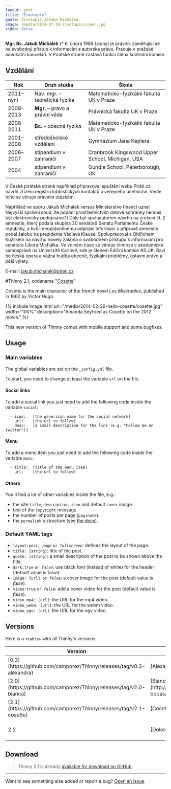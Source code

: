```yaml
---
layout: post
title: "Životopis"
quote: Životopis Jakuba Michálka
image: /media/2014-07-18-zivotopis/cover.jpg
video: false
---
```



**Mgr. Bc. Jakub Michálek** (* 6. února 1989 Louny) je právník zaměřující se na svobodný přístup k informacím a autorské právo. Pracuje v pražské advokátní kanceláři. V Pirátské straně zastává funkci člena kontrolní komise.

Vzdělání
--------

| Rok  | Druh studia | Škola |
| ----- | ------------ | --------------- |
| 2011–nyní | Nav. mgr. – teoretická fyzika | Matematicko-fyzikální fakulta UK v Praze |
| 2008–2013 | **Mgr.** – právo a právní věda    | Právnická fakulta UK v Praze |
| 2008–2011 | **Bc.** – obecná fyzika           | Matematicko-fyzikální fakulta UK v Praze |
| 2001–2008 | středoškolské vzdělání         | Gymnázium Jana Keplera |
| 2006–2007 | stipendium v zahraničí  | Cranbrook Kingswood Upper School, Michigan, USA |
| 2004 | stipendium v zahraničí | Oundle School, Peterborough, UK |



V České pirátské straně například připravoval spuštění webu Piráti.cz, navrhl zřízení registru lobbistických kontaktů a veřejného účetnictví. Vedle toho se věnuje právním otázkám.

Například ve sporu Jakub Michálek versus Ministerstvo financí uznal Nejvyšší správní soud, že podání prostřednictvím datové schránky nemusí být elektronicky podepsáno.1)
Dále byl spoluautorem návrhu na zrušení čl. 2 amnestie, který podala skupina 30 senátorů Senátu Parlamentu České republiky, a kvůli neoprávněnému odpírání informací o přípravě amnestie podal žalobu na prezidenta Václava Klause.
Spolupracoval s Oldřichem Kužílkem na návrhu novely zákona o svobodném přístupu k informacím pro senátora Libora Michálka.
Ve volném čase se věnuje činnosti v akademické samosprávě na Univerzitě Karlově, kde je členem Ediční komise AS UK. Baví ho česká opera a vážná hudba obecně, fyzikální problémy, ústavní právo a pěší výlety.

E-mail: jakub.michalek@pirati.cz


#Thinny 2.1, codename "[Cosette](http://lesmiserables.wikia.com/wiki/Cosette)"

Cosette is the main character of the french novel _Les Misérables_, published in 1862 by _Victor Hugo_.

{% include image.html url="/media/2014-02-26-hello-cosette/cosette.jpg" width="100%" description="Amanda Seyfried as Cosette on the 2012 movie." %}

This new version of Thinny comes with mobile support and some bugfixes.

## Usage

### Main variables

The global variables are set on the `_config.yml` file.

To start, you need to change at least the variable `url` on the file.

#### Social links

To add a social link you just need to add the following code inside the variable `social`:

```
  - icon:	[the genericon name for the social network]
    url:	[the url to follow]
    desc:	[a small description for the link (e.g. "Follow me on twitter")]
```

#### Menu

To add a menu item you just need to add the following code inside the variable `menu`:

```
  - title:	[title of the menu item]
    url:	[the url to follow]
```

#### Others

You'll find a lot of other variables inside the file, e.g.:

- the site `title`, `description`, `icon` and default `cover` image.
- text of the `copyright` message.
- the number of posts per page (`paginate`).
- the `permalink`'s structure (see [the docs](http://jekyllrb.com/docs/pagination/)).


### Default YAML tags

- `layout:`<i>`post, page`</i> `or `<i>`fullscreen`</i>: defines the layout of the page.
- `title: [string]`: title of the post.
- `quote: [string]`: a small description of the post to be shown above the title.
- `dark:`<i>`true`</i> `or `<i>`false`</i>: use black font (instead of white) for the header (default value is false).
- `image: [url] or `<i>`false`</i>: a cover image for the post (default value is _false_).
- `video:`<i>`true`</i> `or `<i>`false`</i>: add a cover video for the post (default value is _false_).
- `video_mp4: [url]`: the URL for the mp4 video.
- `video_webm: [url]`: the URL for the webm video.
- `video_ogv: [url]`: the URL for the ogv video.

## Versions

Here is a `<table>` with all Thinny's versions:
<table>
  <thead>
    <tr>
      <th>Version</th>
      <th>Codename</th>
      <th>Platform</th>
      <th>Release date</th>
    </tr>
  </thead>
  <tbody>
    <tr>
      <td>[0.3](https://github.com/camporez/Thinny/releases/tag/v0.3-alexandra)</td>
      <td>[Alexandra](http://nikita2010.wikia.com/wiki/Alexandra_Udinov)</td>
      <td>Ghost 0.3.x</td>
      <td>November 2013</td>
    </tr>
    <tr>
      <td>[2.0](https://github.com/camporez/Thinny/releases/tag/v2.0-bianca)</td>
      <td>[Bianca](http://memoriaglobo.globo.com/programas/entretenimento/novelas/caras-bocas/caras-bocas-bianca-isabelle-drummond.htm)</td>
      <td>Jekyll</td>
      <td>January 2014</td>
    </tr>
    <tr>
      <td>[2.1](https://github.com/camporez/Thinny/releases/tag/v2.1-cosette)</td>
      <td>[Cosette](http://lesmiserables.wikia.com/wiki/Cosette)</td>
      <td>Jekyll</td>
      <td>March 2014</td>
    </tr>
    <tr>
      <td>2.2</td>
      <td>[Dolores](http://en.wikipedia.org/wiki/Dolores_Haze)</td>
      <td>Jekyll</td>
      <td><i>Soon (see the [issues list](https://github.com/camporez/camporez.github.io/issues?milestone=3))</i></td>
    </tr>
  </tbody>
</table>

## Download

> Thinny 2.1 is already [available for download on GitHub](https://github.com/camporez/Thinny/releases).

-----
Want to see something else added or report a bug? [Open an issue](https://github.com/camporez/camporez.github.io/issues/new).
